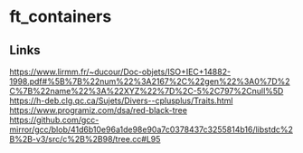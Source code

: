 # ft_containers

## Links
https://www.lirmm.fr/~ducour/Doc-objets/ISO+IEC+14882-1998.pdf#%5B%7B%22num%22%3A2167%2C%22gen%22%3A0%7D%2C%7B%22name%22%3A%22XYZ%22%7D%2C-5%2C797%2Cnull%5D<br />
https://h-deb.clg.qc.ca/Sujets/Divers--cplusplus/Traits.html<br />
https://www.programiz.com/dsa/red-black-tree<br />
https://github.com/gcc-mirror/gcc/blob/41d6b10e96a1de98e90a7c0378437c3255814b16/libstdc%2B%2B-v3/src/c%2B%2B98/tree.cc#L95
